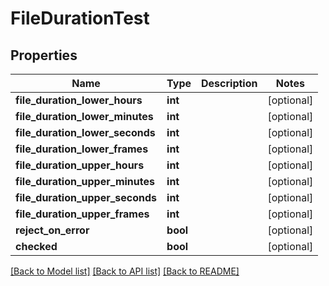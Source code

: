 # FileDurationTest

## Properties
Name | Type | Description | Notes
------------ | ------------- | ------------- | -------------
**file_duration_lower_hours** | **int** |  | [optional] 
**file_duration_lower_minutes** | **int** |  | [optional] 
**file_duration_lower_seconds** | **int** |  | [optional] 
**file_duration_lower_frames** | **int** |  | [optional] 
**file_duration_upper_hours** | **int** |  | [optional] 
**file_duration_upper_minutes** | **int** |  | [optional] 
**file_duration_upper_seconds** | **int** |  | [optional] 
**file_duration_upper_frames** | **int** |  | [optional] 
**reject_on_error** | **bool** |  | [optional] 
**checked** | **bool** |  | [optional] 

[[Back to Model list]](../README.md#documentation-for-models) [[Back to API list]](../README.md#documentation-for-api-endpoints) [[Back to README]](../README.md)


